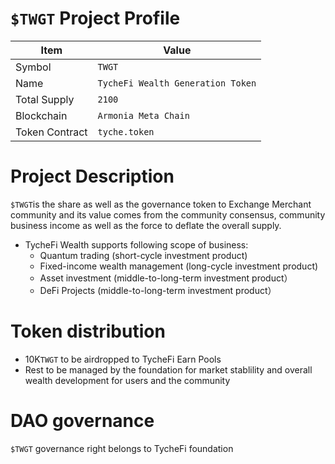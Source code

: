 # `$TWGT` Project Profile

|Item | Value|
|--|--|
| Symbol | `TWGT` |
| Name | `TycheFi Wealth Generation Token` |
| Total Supply | `2100` |
| Blockchain | `Armonia Meta Chain`|
| Token Contract | `tyche.token` |

# Project Description
`$TWGT`is the share as well as the governance token to Exchange Merchant community and its value comes from the community consensus, community business income as well as the force to deflate the overall supply.

* TycheFi Wealth supports following scope of business:
  - Quantum trading (short-cycle investment product)
  - Fixed-income wealth management (long-cycle investment product)
  - Asset investment (middle-to-long-term investment product）
  - DeFi Projects (middle-to-long-term investment product）
  
# Token distribution

* 10K`TWGT` to be airdropped to TycheFi Earn Pools
* Rest to be managed by the foundation for market stablility and overall wealth development for users and the community 
  
# DAO governance

`$TWGT` governance right belongs to TycheFi foundation